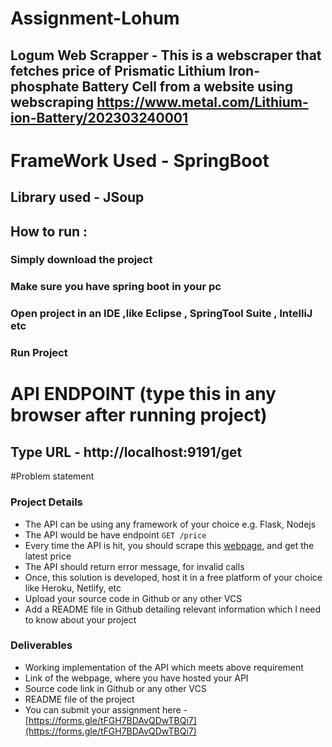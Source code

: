 # Assignment-Lohum
## Logum Web Scrapper -  This is a webscraper that fetches price of  Prismatic Lithium Iron-phosphate Battery Cell from a website using webscraping   https://www.metal.com/Lithium-ion-Battery/202303240001

# FrameWork Used  -  SpringBoot 
## Library used - JSoup

## How to run : 

### Simply download the project 
### Make sure you have spring boot in your pc 
### Open project in an IDE ,like Eclipse ,  SpringTool Suite , IntelliJ etc
### Run Project


# API ENDPOINT (type this in any browser after running project)
## Type URL - http://localhost:9191/get                                


#Problem statement

### Project Details

- The API can be using any framework of your choice e.g. Flask, Nodejs
- The API would be have endpoint `GET /price`
- Every time the API is hit, you should scrape this [webpage](https://www.metal.com/Lithium-ion-Battery/202303240001), and get the latest price
- The API should return error message, for invalid calls
- Once, this solution is developed, host it in a free platform of your choice like Heroku, Netlify, etc
- Upload your source code in Github or any other VCS
- Add a README file in Github detailing relevant information which I need to know about your project

### Deliverables

- Working implementation of the API which meets above requirement
- Link of the webpage, where you have hosted your API
- Source code link in Github or any other VCS
- README file of the project
- You can submit your assignment here - [https://forms.gle/tFGH7BDAvQDwTBQi7](https://forms.gle/tFGH7BDAvQDwTBQi7)













